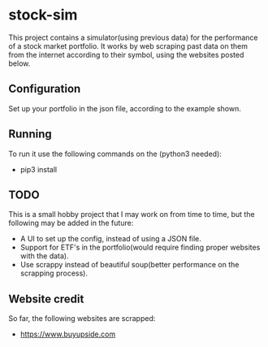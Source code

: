 # stock-sim

This project contains a simulator(using previous data) for the performance of a stock market portfolio.
It works by web scraping past data on them from the internet according to their symbol, using the websites posted below.

## Configuration
Set up your portfolio in the json file, according to the example shown.

## Running
To run it use the following commands on the (python3 needed):
* pip3 install 


## TODO
This is a small hobby project that I may work on from time to time, but the following may be added in the future:
* A UI to set up the config, instead of using a JSON file.
* Support for ETF's in the portfolio(would require finding proper websites with the data).
* Use scrappy instead of beautiful soup(better performance on the scrapping process).

## Website credit

So far, the following websites are scrapped:
* https://www.buyupside.com
